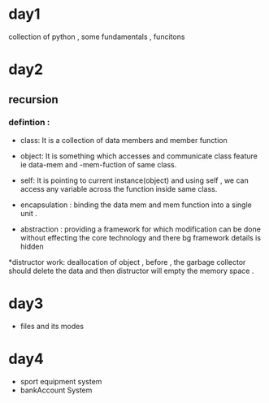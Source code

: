# day1

collection of python , some fundamentals , funcitons

# day2

## recursion

### defintion :

- class: It is a collection of data members and member function

* object: It is something which accesses and communicate class feature ie data-mem and -mem-fuction of same class.

- self: It is pointing to current instance(object) and using self , we can access any variable across the function inside same class.

* encapsulation : binding the data mem and mem function into a single unit .

* abstraction : providing a framework for which modification can be done without effecting the core technology and there bg framework details is hidden

\*distructor work: deallocation of object , before , the garbage collector should delete the data and then distructor will empty the memory space .

# day3

- files and its modes

# day4

- sport equipment system
- bankAccount System

